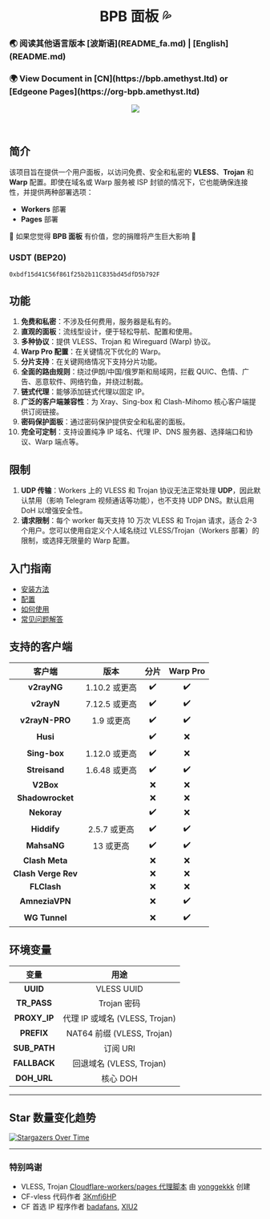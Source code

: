 <h1 align="center">BPB 面板 💦</h1>

<h3>🌏 阅读其他语言版本 [波斯语](README_fa.md) | [English](README.md)</h3>
<h3>🌍 View Document in [CN](https://bpb.amethyst.ltd) or [Edgeone Pages](https://org-bpb.amethyst.ltd)</h3>

<p align="center">
  <img src="docs/assets/images/panel-overview.jpg">
</p>
<br>

## 简介

该项目旨在提供一个用户面板，以访问免费、安全和私密的 **VLESS**、**Trojan** 和 **Warp** 配置。即使在域名或 Warp 服务被 ISP 封锁的情况下，它也能确保连接性，并提供两种部署选项：

- **Workers** 部署
- **Pages** 部署

🌟 如果您觉得 **BPB 面板** 有价值，您的捐赠将产生巨大影响 🌟

### USDT (BEP20)

```text
0xbdf15d41C56f861f25b2b11C835bd45dfD5b792F
```

## 功能

1.  **免费和私密**：不涉及任何费用，服务器是私有的。
2.  **直观的面板**：流线型设计，便于轻松导航、配置和使用。
3.  **多种协议**：提供 VLESS、Trojan 和 Wireguard (Warp) 协议。
4.  **Warp Pro 配置**：在关键情况下优化的 Warp。
5.  **分片支持**：在关键网络情况下支持分片功能。
6.  **全面的路由规则**：绕过伊朗/中国/俄罗斯和局域网，拦截 QUIC、色情、广告、恶意软件、网络钓鱼，并绕过制裁。
7.  **链式代理**：能够添加链式代理以固定 IP。
8.  **广泛的客户端兼容性**：为 Xray、Sing-box 和 Clash-Mihomo 核心客户端提供订阅链接。
9.  **密码保护面板**：通过密码保护提供安全和私密的面板。
10. **完全可定制**：支持设置纯净 IP 域名、代理 IP、DNS 服务器、选择端口和协议、Warp 端点等。

## 限制

1.  **UDP 传输**：Workers 上的 VLESS 和 Trojan 协议无法正常处理 **UDP**，因此默认禁用（影响 Telegram 视频通话等功能），也不支持 UDP DNS。默认启用 DoH 以增强安全性。
2.  **请求限制**：每个 worker 每天支持 10 万次 VLESS 和 Trojan 请求，适合 2-3 个用户。您可以使用自定义个人域名绕过 VLESS/Trojan（Workers 部署）的限制，或选择无限量的 Warp 配置。

## 入门指南

- [安装方法](https://bia-pain-bache.github.io/BPB-Worker-Panel/installation/wizard/)
- [配置](https://bia-pain-bache.github.io/BPB-Worker-Panel/configuration/)
- [如何使用](https://bia-pain-bache.github.io/BPB-Worker-Panel/usage/)
- [常见问题解答](https://bia-pain-bache.github.io/BPB-Worker-Panel/faq/)

## 支持的客户端

|       客户端        |     版本      |      分片      |      Warp Pro      |
| :-----------------: | :--------------: | :----------------: | :----------------: |
|     **v2rayNG**     | 1.10.2 或更高 | :heavy_check_mark: | :heavy_check_mark: |
|     **v2rayN**      | 7.12.5 或更高 | :heavy_check_mark: | :heavy_check_mark: |
|   **v2rayN-PRO**    |  1.9 或更高   | :heavy_check_mark: | :heavy_check_mark: |
|      **Husi**       |                  | :heavy_check_mark: |        :x:         |
|    **Sing-box**     | 1.12.0 或更高 | :heavy_check_mark: |        :x:         |
|    **Streisand**    | 1.6.48 或更高 | :heavy_check_mark: | :heavy_check_mark: |
|      **V2Box**      |                  |        :x:         |        :x:         |
|  **Shadowrocket**   |                  |        :x:         |        :x:         |
|     **Nekoray**     |                  | :heavy_check_mark: |        :x:         |
|     **Hiddify**     | 2.5.7 或更高  | :heavy_check_mark: | :heavy_check_mark: |
|     **MahsaNG**     |   13 或更高   | :heavy_check_mark: | :heavy_check_mark: |
|   **Clash Meta**    |                  |        :x:         |        :x:         |
| **Clash Verge Rev** |                  |        :x:         |        :x:         |
|     **FLClash**     |                  |        :x:         |        :x:         |
|   **AmneziaVPN**    |                  |        :x:         | :heavy_check_mark: |
|    **WG Tunnel**    |                  |        :x:         | :heavy_check_mark: |

## 环境变量

|   变量   |               用途                |
| :----------: | :--------------------------------: |
|   **UUID**   |             VLESS UUID             |
| **TR_PASS**  |          Trojan 密码           |
| **PROXY_IP** | 代理 IP 或域名 (VLESS, Trojan) |
|  **PREFIX**  |   NAT64 前缀 (VLESS, Trojan)   |
| **SUB_PATH** |         订阅 URI         |
| **FALLBACK** |  回退域名 (VLESS, Trojan)   |
| **DOH_URL**  |              核心 DOH              |

---

## Star 数量变化趋势

[![Stargazers Over Time](https://starchart.cc/bia-pain-bache/BPB-Worker-Panel.svg?variant=adaptive)](https://starchart.cc/bia-pain-bache/BPB-Worker-Panel)

---

### 特别鸣谢

- VLESS, Trojan [Cloudflare-workers/pages 代理脚本](https://github.com/yonggekkk/Cloudflare-workers-pages-vless) 由 [yonggekkk](https://github.com/yonggekkk) 创建
- CF-vless 代码作者 [3Kmfi6HP](https://github.com/3Kmfi6HP/EDtunnel)
- CF 首选 IP 程序作者 [badafans](https://github.com/badafans/Cloudflare-IP-SpeedTest), [XIU2](https://github.com/XIU2/CloudflareSpeedTest)
